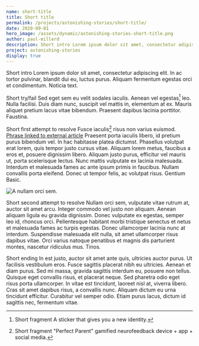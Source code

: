 ```yaml
---
name: short-title
title: Short title
permalink: /projects/astonishing-stories/short-title/
date: 2020-09-01
hero_image: /assets/dynamic/astonishing-stories-short-title.png
author: paul-millerd
description: Short intro Lorem ipsum dolor sit amet, consectetur adipiscing elit.
project: astonishing-stories
display: true
---
```

Short intro Lorem ipsum dolor sit amet, consectetur adipiscing elit. In ac tortor pulvinar, blandit dui eu, luctus purus. Aliquam fermentum egestas orci et condimentum. Noticia text.

Short try/fail Sed eget sem eu velit sodales iaculis. Aenean vel egestas[^1] leo. Nulla facilisi. Duis diam nunc, suscipit vel mattis in, elementum at ex. Mauris aliquet pretium lacus vitae bibendum. Praesent dapibus lacinia porttitor. Faustina.

Short first attempt to resolve Fusce iaculis[^2] risus non varius euismod. [Phrase linked to external article](https://roamresearch.com/#/app/Astonishing_Stories/page/YLj-7R4GY) Praesent porta iaculis libero, id pretium purus bibendum vel. In hac habitasse platea dictumst. Phasellus volutpat erat lorem, quis tempor justo cursus vitae. Aliquam lorem metus, faucibus a eros et, posuere dignissim libero. Aliquam justo purus, efficitur vel mauris ut, porta scelerisque lectus. Nunc mattis vulputate ex lacinia malesuada. Interdum et malesuada fames ac ante ipsum primis in faucibus. Nullam convallis porta eleifend. Donec ut tempor felis, ac volutpat risus. Gentium Basic.

<img
  src="{{ site.url }}/assets/dynamic/astonishing-stories-short-title.png"
  alt="A nullam orci sem."
  class="fn mw-100 fr-m ml4-m mr2-m mt1-m mb2-m mw5-m fr-l ml4-l mr1-l mt2-l mb2-l mw6-l" />

Short second attempt to resolve Nullam orci sem, vulputate vitae rutrum at, auctor sit amet arcu. Integer commodo vel justo non aliquam. Aenean aliquam ligula eu gravida dignissim. Donec vulputate ex egestas, semper leo id, rhoncus orci. Pellentesque habitant morbi tristique senectus et netus et malesuada fames ac turpis egestas. Donec ullamcorper lacinia nunc at interdum. Suspendisse malesuada elit nulla, sit amet ullamcorper risus dapibus vitae. Orci varius natoque penatibus et magnis dis parturient montes, nascetur ridiculus mus. Tinos.

Short ending In est justo, auctor sit amet ante quis, ultricies auctor purus. Ut facilisis vestibulum eros. Fusce sagittis placerat nibh eu ultricies. Aenean et diam purus. Sed mi massa, gravida sagittis interdum eu, posuere non tellus. Quisque eget convallis risus, et placerat neque. Sed pharetra odio eget risus porta ullamcorper. In vitae est tincidunt, laoreet nisl at, viverra libero. Cras sit amet dapibus risus, a convallis nunc. Aliquam dictum eu urna tincidunt efficitur. Curabitur vel semper odio. Etiam purus lacus, dictum id sagittis nec, fermentum vitae.

[^1]: Short fragment A sticker that gives you a new identity.

[^2]: Short fragment "Perfect Parent" gamified neurofeedback device + app + social media.
